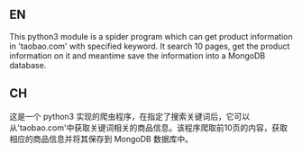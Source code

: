 ## EN

This python3 module is a spider program which can get product information in 'taobao.com' with
specified keyword. It search 10 pages, get the product information on it and meantime
save the information into a MongoDB database.

## CH

这是一个 python3 实现的爬虫程序，在指定了搜索关键词后，它可以从'taobao.com'中获取关键词相关的商品信息。该程序爬取前10页的内容，获取相应的商品信息并将其保存到 MongoDB 数据库中。